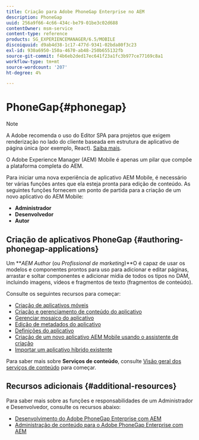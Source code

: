 ```yaml
---
title: Criação para Adobe PhoneGap Enterprise no AEM
description: PhoneGap
uuid: 256a9f66-4c66-434c-be79-01be3c02d688
contentOwner: msm-service
content-type: reference
products: SG_EXPERIENCEMANAGER/6.5/MOBILE
discoiquuid: d9ab4d38-1c17-477d-9341-02bda80f3c23
exl-id: 930a6950-150a-4670-ab48-250b655132fb
source-git-commit: f4b6eb2ded17ec641f23a1fc3b977ce77169c8a1
workflow-type: tm+mt
source-wordcount: '207'
ht-degree: 4%

---
```


# PhoneGap{#phonegap}

>[!NOTE]
>
>A Adobe recomenda o uso do Editor SPA para projetos que exigem renderização no lado do cliente baseada em estrutura de aplicativo de página única (por exemplo, React). [Saiba mais](/help/sites-developing/spa-overview.md).

O Adobe Experience Manager (AEM) Mobile é apenas um pilar que compõe a plataforma completa do AEM.

Para iniciar uma nova experiência de aplicativo AEM Mobile, é necessário ter várias funções antes que ela esteja pronta para edição de conteúdo. As seguintes funções fornecem um ponto de partida para a criação de um novo aplicativo do AEM Mobile:

* **Administrador**
* **Desenvolvedor**
* **Autor**

## Criação de aplicativos PhoneGap {#authoring-phonegap-applications}

Um ***AEM Author* (ou *Profissional de marketing*)**O é capaz de usar os modelos e componentes prontos para uso para adicionar e editar páginas, arrastar e soltar componentes e adicionar mídia de todos os tipos no DAM, incluindo imagens, vídeos e fragmentos de texto (fragmentos de conteúdo).

Consulte os seguintes recursos para começar:

* [Criação de aplicativos móveis](/help/mobile/phonegap-authoring-apps.md)
* [Criação e gerenciamento de conteúdo do aplicativo](/help/mobile/phonegap-manage-app-content.md)
* [Gerenciar mosaico do aplicativo](/help/mobile/phonegap-app-details-tile.md)
* [Edição de metadados do aplicativo](/help/mobile/phonegap-editmetadata.md)
* [Definições do aplicativo](/help/mobile/phonegap-app-definitions.md)
* [Criação de um novo aplicativo AEM Mobile usando o assistente de criação](/help/mobile/phonegap-create-new-app.md)
* [Importar um aplicativo híbrido existente](/help/mobile/phonegap-adding-content-to-imported-app.md)

Para saber mais sobre **Serviços de conteúdo**, consulte [Visão geral dos serviços de conteúdo](/help/mobile/develop-content-as-a-service.md) para começar.

## Recursos adicionais {#additional-resources}

Para saber mais sobre as funções e responsabilidades de um Administrador e Desenvolvedor, consulte os recursos abaixo:

* [Desenvolvimento do Adobe PhoneGap Enterprise com AEM](/help/mobile/developing-in-phonegap.md)
* [Administração de conteúdo para o Adobe PhoneGap Enterprise com AEM](/help/mobile/administer-phonegap.md)
